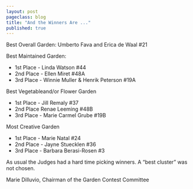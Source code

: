 ```yaml
---
layout: post
pageclass: blog
title: "And the Winners Are ..."
published: true
---
```


Best Overall Garden:
Umberto Fava and Erica de Waal  #21

Best Maintained Garden:
* 1st Place - Linda Watson #44
* 2nd Place - Ellen Miret #48A
* 3rd Place - Winnie Muller & Henrik Peterson #19A

Best Vegetableand/or Flower Garden
* 1st Place -  Jill Remaly #37
* 2nd Place  Renae Leeming  #48B
* 3rd Place - Marie Carmel Grube #19B

Most Creative Garden
* 1st Place - Marie Natal #24
* 2nd Place - Jayne Stuecklen #36
* 3rd Place - Barbara Berasi-Rosen #3

As usual the Judges had a hard time picking winners.  A “best cluster” was not chosen.

Marie Dilluvio, Chairman of the Garden Contest Committee
